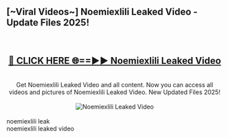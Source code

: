 <h2>[~Viral Videos~] Noemiexlili Leaked Video - Update Files 2025!</h2>
<br>
<div align="center">
<h2><a href="https://betterlinks.top/A2PfLJ" rel="nofollow">🔴 CLICK HERE 🌐==►► Noemiexlili Leaked Video</a></h2>
<br>
Get Noemiexlili Leaked Video and all content. Now you can access all videos and pictures of Noemiexlili Leaked Video. New Updated Files 2025!
<br>
<br>
<a href="https://betterlinks.top/A2PfLJ" rel="nofollow" data-target="animated-image.originalLink"><img src="https://i.ibb.co.com/WyWwxjT/player-gif2.gif" alt="Noemiexlili Leaked Video" style="max-width: 100%; display: inline-block;" data-target="animated-image.originalImage"></a>
</div>
<br>
noemiexlili leak<br>
noemiexlili leaked video
